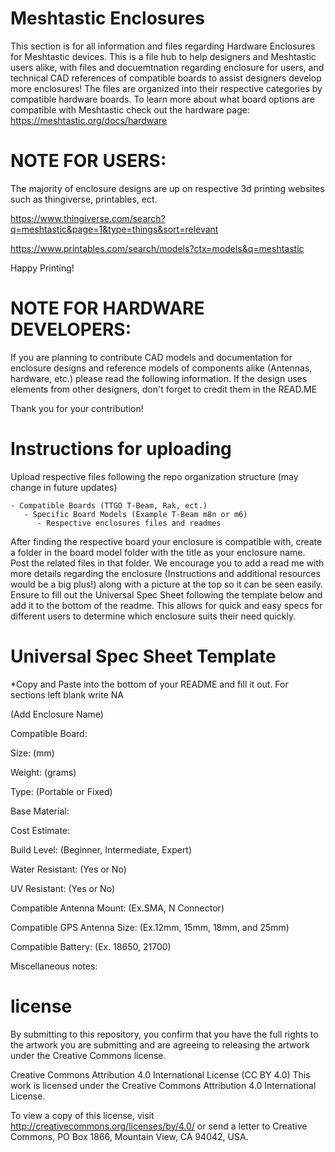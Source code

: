 # Meshtastic Enclosures
This section is for all information and files regarding Hardware Enclosures for Meshtastic devices. This is a file hub to help designers and Meshtastic users alike, with files and docuemtnation regarding enclosure for users, and technical CAD references of compatible boards to assist designers develop more enclosures! The files are organized into their respective categories by compatible hardware boards. To learn more about what board options are compatible with Meshtastic check out the hardware page: https://meshtastic.org/docs/hardware

# NOTE FOR USERS:

The majority of enclosure designs are up on respective 3d printing websites such as thingiverse, printables, ect.

https://www.thingiverse.com/search?q=meshtastic&page=1&type=things&sort=relevant

https://www.printables.com/search/models?ctx=models&q=meshtastic

Happy Printing!


# NOTE FOR HARDWARE DEVELOPERS:
If you are planning to contribute CAD models and documentation for enclosure designs and reference models of components alike (Antennas, hardware, etc.) please read the following information. If the design uses elements from other designers, don't forget to credit them in the READ.ME

Thank you for your contribution!

# Instructions for uploading

Upload respective files following the repo organization structure (may change in future updates)

    - Compatible Boards (TTGO T-Beam, Rak, ect.)
       - Specific Board Models (Example T-Beam m8n or m6)
          - Respective enclosures files and readmes

After finding the respective board your enclosure is compatible with, create a folder in the board model folder with the title as your enclosure name. Post the related files in that folder. We encourage you to add a read me with more details regarding the enclosure (Instructions and additional resources would be a big plus!) along with a picture at the top so it can be seen easily. Ensure to fill out the Universal Spec Sheet following the template below and add it to the bottom of the readme. This allows for quick and easy specs for different users to determine which enclosure suits their need quickly.


    
# Universal Spec Sheet Template

*Copy and Paste into the bottom of your README and fill it out. For sections left blank write NA

(Add Enclosure Name)

Compatible Board: 

Size: (mm) 

Weight: (grams)

Type: (Portable or Fixed)

Base Material:

Cost Estimate:

Build Level: (Beginner, Intermediate, Expert)

Water Resistant: (Yes or No)

UV Resistant: (Yes or No)

Compatible Antenna Mount: (Ex.SMA, N Connector)

Compatible GPS Antenna Size:  (Ex.12mm, 15mm, 18mm, and 25mm)

Compatible Battery: (Ex. 18650, 21700)

Miscellaneous notes:

# license
By submitting to this repository, you confirm that you have the full rights to the artwork you are submitting and are agreeing to releasing the artwork under the Creative Commons license.

Creative Commons Attribution 4.0 International License (CC BY 4.0)
This work is licensed under the Creative Commons Attribution 4.0 International License.

To view a copy of this license, visit http://creativecommons.org/licenses/by/4.0/ or send a letter to Creative Commons, PO Box 1866, Mountain View, CA 94042, USA.

